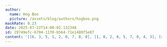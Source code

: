 ```yaml
---
author:
  name: Hog Boo
  picture: /assets/blog/authors/hogboo.png
maskRate: 0.23
date: 2025-07-22T14:00:02.132348
id: 29749efc-6704-11f0-b564-71e1480f5e87
content: '[[6, 3, 5, 1, 2, 0, 7, 8, 0], [1, 0, 2, 8, 5, 7, 0, 4, 3], [4, 8, 7, 3, 0, 9, 5, 0, 1], [3, 0, 4, 6, 8, 1, 9, 0, 2], [2, 6, 0, 5, 0, 0, 4, 1, 7], [5, 1, 9, 7, 4, 0, 0, 3, 6], [7, 2, 6, 0, 3, 8, 1, 9, 5], [9, 4, 1, 2, 7, 5, 3, 6, 8], [0, 5, 3, 0, 1, 0, 2, 7, 0]]'
---
```

